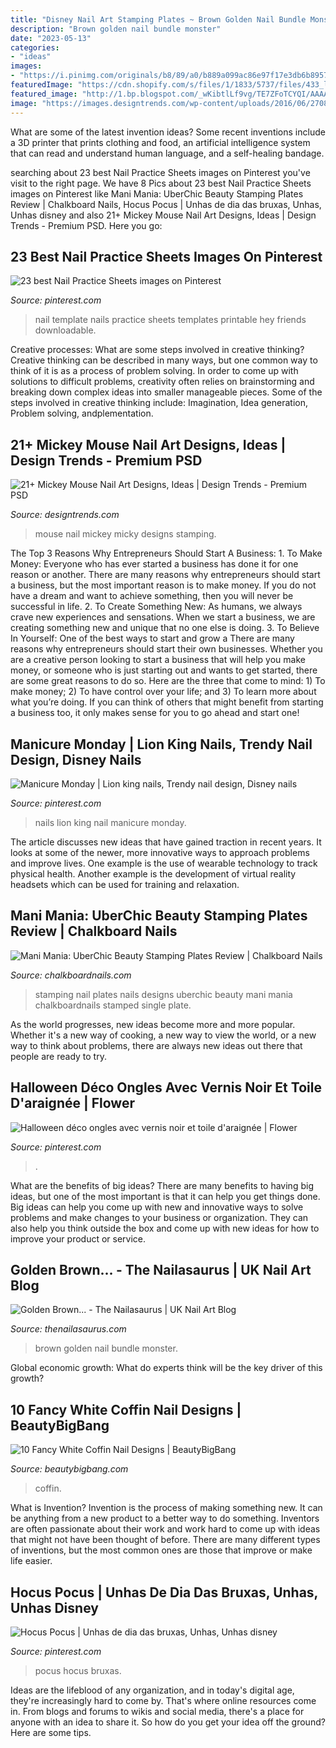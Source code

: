 ```yaml
---
title: "Disney Nail Art Stamping Plates ~ Brown Golden Nail Bundle Monster"
description: "Brown golden nail bundle monster"
date: "2023-05-13"
categories:
- "ideas"
images:
- "https://i.pinimg.com/originals/b8/89/a0/b889a099ac86e97f17e3db6b895763a4.jpg"
featuredImage: "https://cdn.shopify.com/s/files/1/1833/5737/files/433_large.jpg?v=1575019722"
featured_image: "http://1.bp.blogspot.com/_wKibtlLf9vg/TE7ZFoTCYQI/AAAAAAAAA1k/zqQRoAWaA04/s1600/116.jpg"
image: "https://images.designtrends.com/wp-content/uploads/2016/06/27084436/Cute-Micky-Mouse-Stamping-Nail-Art.jpg"
---
```



What are some of the latest invention ideas?
Some recent inventions include a 3D printer that prints clothing and food, an artificial intelligence system that can read and understand human language, and a self-healing bandage.

	

		
searching about 23 best Nail Practice Sheets images on Pinterest you've visit to the right page. We have 8 Pics about 23 best Nail Practice Sheets images on Pinterest like Mani Mania: UberChic Beauty Stamping Plates Review | Chalkboard Nails, Hocus Pocus | Unhas de dia das bruxas, Unhas, Unhas disney and also 21+ Mickey Mouse Nail Art Designs, Ideas | Design Trends - Premium PSD. Here you go:
		
    
## 23 Best Nail Practice Sheets Images On Pinterest

<img loading=lazy src="https://s-media-cache-ak0.pinimg.com/736x/fe/a9/df/fea9dfcb2e1ad105dc910afeb8259bbe--nail-hacks-nail-stamping-plates.jpg" onerror="this.onerror=null;this.src='https://tse1.mm.bing.net/th?id=OIP.b6aZJ0Ue2kjTG3MgWjdc_wHaKe&amp;pid=15.1';" alt="23 best Nail Practice Sheets images on Pinterest">

_Source: pinterest.com_

>nail template nails practice sheets templates printable hey friends downloadable. 

	

Creative processes: What are some steps involved in creative thinking?
Creative thinking can be described in many ways, but one common way to think of it is as a process of problem solving. In order to come up with solutions to difficult problems, creativity often relies on brainstorming and breaking down complex ideas into smaller manageable pieces. Some of the steps involved in creative thinking include: Imagination, Idea generation, Problem solving, andplementation.

    
## 21+ Mickey Mouse Nail Art Designs, Ideas | Design Trends - Premium PSD

<img loading=lazy src="https://images.designtrends.com/wp-content/uploads/2016/06/27084436/Cute-Micky-Mouse-Stamping-Nail-Art.jpg" onerror="this.onerror=null;this.src='https://tse2.mm.bing.net/th?id=OIP.rqsc80v1hjApv7-Try-xDwHaHa&amp;pid=15.1';" alt="21+ Mickey Mouse Nail Art Designs, Ideas | Design Trends - Premium PSD">

_Source: designtrends.com_

>mouse nail mickey micky designs stamping. 

	

The Top 3 Reasons Why Entrepreneurs Should Start A Business: 1. To Make Money: Everyone who has ever started a business has done it for one reason or another. There are many reasons why entrepreneurs should start a business, but the most important reason is to make money. If you do not have a dream and want to achieve something, then you will never be successful in life. 2. To Create Something New: As humans, we always crave new experiences and sensations. When we start a business, we are creating something new and unique that no one else is doing. 3. To Believe In Yourself: One of the best ways to start and grow a
There are many reasons why entrepreneurs should start their own businesses. Whether you are a creative person looking to start a business that will help you make money, or someone who is just starting out and wants to get started, there are some great reasons to do so. Here are the three that come to mind: 1) To make money; 2) To have control over your life; and 3) To learn more about what you’re doing. If you can think of others that might benefit from starting a business too, it only makes sense for you to go ahead and start one!

    
## Manicure Monday | Lion King Nails, Trendy Nail Design, Disney Nails

<img loading=lazy src="https://i.pinimg.com/736x/6e/68/1d/6e681d320c3247b492ce535c89311400--lion-king-nails-hakuna-matata.jpg" onerror="this.onerror=null;this.src='https://tse3.mm.bing.net/th?id=OIP.azSdbUXJDMVgqkI5zKgm0AHaJ5&amp;pid=15.1';" alt="Manicure Monday | Lion king nails, Trendy nail design, Disney nails">

_Source: pinterest.com_

>nails lion king nail manicure monday. 

	

The article discusses new ideas that have gained traction in recent years. It looks at some of the newer, more innovative ways to approach problems and improve lives. One example is the use of wearable technology to track physical health. Another example is the development of virtual reality headsets which can be used for training and relaxation.

    
## Mani Mania: UberChic Beauty Stamping Plates Review | Chalkboard Nails

<img loading=lazy src="http://1.bp.blogspot.com/-Oxjm8NDItUY/VUMPrUxaBsI/AAAAAAAAVfU/vxThtcWgDxQ/s1600/uberchic-nail-stamping-plates-review-2.jpg" onerror="this.onerror=null;this.src='https://tse2.mm.bing.net/th?id=OIP.-buhYpkiWDFWAnlcEGBIJQHaFj&amp;pid=15.1';" alt="Mani Mania: UberChic Beauty Stamping Plates Review | Chalkboard Nails">

_Source: chalkboardnails.com_

>stamping nail plates nails designs uberchic beauty mani mania chalkboardnails stamped single plate. 

	

As the world progresses, new ideas become more and more popular. Whether it's a new way of cooking, a new way to view the world, or a new way to think about problems, there are always new ideas out there that people are ready to try.

    
## Halloween Déco Ongles Avec Vernis Noir Et Toile D&#039;araignée | Flower

<img loading=lazy src="https://i.pinimg.com/originals/b8/89/a0/b889a099ac86e97f17e3db6b895763a4.jpg" onerror="this.onerror=null;this.src='https://tse2.mm.bing.net/th?id=OIP.82Ow1-le60ldwVA-7sSb5AHaHa&amp;pid=15.1';" alt="Halloween déco ongles avec vernis noir et toile d&#039;araignée | Flower">

_Source: pinterest.com_

>. 

	

What are the benefits of big ideas?
There are many benefits to having big ideas, but one of the most important is that it can help you get things done. Big ideas can help you come up with new and innovative ways to solve problems and make changes to your business or organization. They can also help you think outside the box and come up with new ideas for how to improve your product or service.

    
## Golden Brown... - The Nailasaurus | UK Nail Art Blog

<img loading=lazy src="http://1.bp.blogspot.com/_wKibtlLf9vg/TE7ZFoTCYQI/AAAAAAAAA1k/zqQRoAWaA04/s1600/116.jpg" onerror="this.onerror=null;this.src='https://tse2.mm.bing.net/th?id=OIP._XcqOryIJf2D4-PEafDZYAHaEX&amp;pid=15.1';" alt="Golden Brown... - The Nailasaurus | UK Nail Art Blog">

_Source: thenailasaurus.com_

>brown golden nail bundle monster. 

	

Global economic growth: What do experts think will be the key driver of this growth?
 

    
## 10 Fancy White Coffin Nail Designs | BeautyBigBang

<img loading=lazy src="https://cdn.shopify.com/s/files/1/1833/5737/files/433_large.jpg?v=1575019722" onerror="this.onerror=null;this.src='https://tse3.mm.bing.net/th?id=OIP.wcVJDp3NsAE59GRUAydlTgHaHa&amp;pid=15.1';" alt="10 Fancy White Coffin Nail Designs | BeautyBigBang">

_Source: beautybigbang.com_

>coffin. 

	

What is Invention?
Invention is the process of making something new. It can be anything from a new product to a better way to do something. Inventors are often passionate about their work and work hard to come up with ideas that might not have been thought of before. There are many different types of inventions, but the most common ones are those that improve or make life easier.

    
## Hocus Pocus | Unhas De Dia Das Bruxas, Unhas, Unhas Disney

<img loading=lazy src="https://i.pinimg.com/736x/67/f8/d3/67f8d3a77d39d64626e5a125a9df23b2--halloween-nails-halloween-ideas.jpg" onerror="this.onerror=null;this.src='https://tse4.mm.bing.net/th?id=OIP.V2y4en72BX8bvzWyYGutXgHaHS&amp;pid=15.1';" alt="Hocus Pocus | Unhas de dia das bruxas, Unhas, Unhas disney">

_Source: pinterest.com_

>pocus hocus bruxas. 

	

Ideas are the lifeblood of any organization, and in today's digital age, they're increasingly hard to come by. That's where online resources come in. From blogs and forums to wikis and social media, there's a place for anyone with an idea to share it. So how do you get your idea off the ground? Here are some tips.

